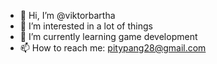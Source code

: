 - 👋 Hi, I’m @viktorbartha
- 👀 I’m interested in a lot of things
- 🌱 I’m currently learning game development
- 📫 How to reach me: pitypang28@gmail.com

<!---
viktorbartha/viktorbartha is a ✨ special ✨ repository because its `README.md` (this file) appears on your GitHub profile.
You can click the Preview link to take a look at your changes.
--->
